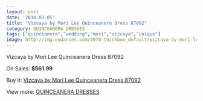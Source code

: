 ```yaml
---
layout: post
date: '2018-03-05'
title: "Vizcaya by Mori Lee Quinceanera Dress 87092"
category: QUINCEANERA DRESSES
tags: ["quinceanera","wedding","mori","vizcaya","unique"]
image: http://img.eudances.com/4978-thickbox_default/vizcaya-by-mori-lee-quinceanera-dress-87092.jpg
---
```

Vizcaya by Mori Lee Quinceanera Dress 87092

On Sales: **$561.99**
<a href="https://www.eudances.com/en/quinceanera-dresses/1679-vizcaya-by-mori-lee-quinceanera-dress-87092.html"><amp-img layout="responsive" width="600" height="600" src="//img.eudances.com/4978-thickbox_default/vizcaya-by-mori-lee-quinceanera-dress-87092.jpg" alt="Vizcaya by Mori Lee Quinceanera Dress 87092 0" /></a>
<a href="https://www.eudances.com/en/quinceanera-dresses/1679-vizcaya-by-mori-lee-quinceanera-dress-87092.html"><amp-img layout="responsive" width="600" height="600" src="//img.eudances.com/4980-thickbox_default/vizcaya-by-mori-lee-quinceanera-dress-87092.jpg" alt="Vizcaya by Mori Lee Quinceanera Dress 87092 1" /></a>
<a href="https://www.eudances.com/en/quinceanera-dresses/1679-vizcaya-by-mori-lee-quinceanera-dress-87092.html"><amp-img layout="responsive" width="600" height="600" src="//img.eudances.com/4979-thickbox_default/vizcaya-by-mori-lee-quinceanera-dress-87092.jpg" alt="Vizcaya by Mori Lee Quinceanera Dress 87092 2" /></a>

Buy it: [Vizcaya by Mori Lee Quinceanera Dress 87092](https://www.eudances.com/en/quinceanera-dresses/1679-vizcaya-by-mori-lee-quinceanera-dress-87092.html "Vizcaya by Mori Lee Quinceanera Dress 87092")

View more: [QUINCEANERA DRESSES](https://www.eudances.com/en/17-quinceanera-dresses "QUINCEANERA DRESSES")